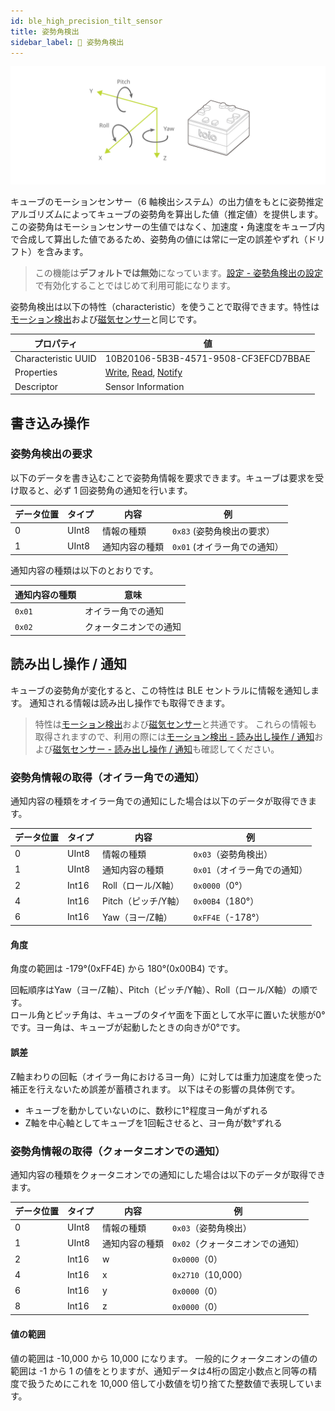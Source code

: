 ```yaml
---
id: ble_high_precision_tilt_sensor
title: 姿勢角検出
sidebar_label: 🔄 姿勢角検出
---
```


![Cube coordinate system](assets/sensor_cube_axis.svg)

キューブのモーションセンサー（6 軸検出システム）の出力値をもとに姿勢推定アルゴリズムによってキューブの姿勢角を算出した値（推定値）を提供します。  
この姿勢角はモーションセンサーの生値ではなく、加速度・角速度をキューブ内で合成して算出した値であるため、姿勢角の値には常に一定の誤差やずれ（ドリフト）を含みます。

> この機能は**デフォルトでは無効**になっています。[設定 - 姿勢角検出の設定](configuration.md#姿勢角検出の設定)で有効化することではじめて利用可能になります。

姿勢角検出は以下の特性（characteristic）を使うことで取得できます。特性は[モーション検出](sensor.md)および[磁気センサー](magnetic_sensor.md)と同じです。

| プロパティ          | 値                                                                                 |
| ------------------- | ---------------------------------------------------------------------------------- |
| Characteristic UUID | 10B20106-5B3B-4571-9508-CF3EFCD7BBAE                                               |
| Properties          | [Write](#書き込み操作), [Read](#読み出し操作--通知), [Notify](#読み出し操作--通知) |
| Descriptor          | Sensor Information                                                                 |

## **書き込み操作**

### 姿勢角検出の要求

以下のデータを書き込むことで姿勢角情報を要求できます。キューブは要求を受け取ると、必ず 1 回姿勢角の通知を行います。

| データ位置 | タイプ | 内容           | 例                                                  |
| ---------- | ------ | ---------------| --------------------------------------------------- |
| 0          | UInt8  | 情報の種類     | <span fixed>`0x83`</span> (姿勢角検出の要求）       |
| 1          | UInt8  | 通知内容の種類 | <span fixed>`0x01`</span> (オイラー角での通知）     |

通知内容の種類は以下のとおりです。

| 通知内容の種類 | 意味                   |
| -------------- | ---------------------- |
| `0x01`         | オイラー角での通知     |
| `0x02`         | クォータニオンでの通知 |

## **読み出し操作 / 通知**

キューブの姿勢角が変化すると、この特性は BLE セントラルに情報を通知します。
通知される情報は読み出し操作でも取得できます。

> 特性は[モーション検出](sensor.md)および[磁気センサー](magnetic_sensor.md)と共通です。
これらの情報も取得されますので、利用の際には[モーション検出 - 読み出し操作 / 通知](sensor.md#読み出し操作--通知)および[磁気センサー - 読み出し操作 / 通知](magnetic_sensor.md#読み出し操作--通知)も確認してください。

### 姿勢角情報の取得（オイラー角での通知）


通知内容の種類をオイラー角での通知にした場合は以下のデータが取得できます。

| データ位置 | タイプ | 内容                 | 例                                              |
| ---------- | ------ | -------------------- | ----------------------------------------------- |
| 0          | UInt8  | 情報の種類           | <span fixed>`0x03`</span>（姿勢角検出）         |
| 1          | UInt8  | 通知内容の種類       | <span fixed>`0x01`</span>（オイラー角での通知） |
| 2          | Int16  | Roll（ロール/X軸）   | `0x0000`（0°）                                  |
| 4          | Int16  | Pitch（ピッチ/Y軸）  | `0x00B4`（180°）                                |
| 6          | Int16  | Yaw（ヨー/Z軸）      | `0xFF4E`（-178°）                               |

#### 角度

角度の範囲は -179°(0xFF4E) から 180°(0x00B4) です。

回転順序はYaw（ヨー/Z軸）、Pitch（ピッチ/Y軸）、Roll（ロール/X軸）の順です。  
ロール角とピッチ角は、キューブのタイヤ面を下面として水平に置いた状態が0°です。ヨー角は、キューブが起動したときの向きが0°です。

#### 誤差

Z軸まわりの回転（オイラー角におけるヨー角）に対しては重力加速度を使った補正を行えないため誤差が蓄積されます。 以下はその影響の具体例です。

* キューブを動かしていないのに、数秒に1°程度ヨー角がずれる
* Z軸を中心軸としてキューブを1回転させると、ヨー角が数°ずれる


### 姿勢角情報の取得（クォータニオンでの通知）


通知内容の種類をクォータニオンでの通知にした場合は以下のデータが取得できます。

| データ位置 | タイプ | 内容           | 例                                                  |
| ---------- | ------ | -------------- | --------------------------------------------------- |
| 0          | UInt8  | 情報の種類     | <span fixed>`0x03`</span>（姿勢角検出）             |
| 1          | UInt8  | 通知内容の種類 | <span fixed>`0x02`</span>（クォータニオンでの通知） |
| 2          | Int16  | w              | `0x0000`（0）                                       |
| 4          | Int16  | x              | `0x2710`（10,000）                                  |
| 6          | Int16  | y              | `0x0000`（0）                                       |
| 8          | Int16  | z              | `0x0000`（0）                                       |

#### 値の範囲

値の範囲は -10,000 から 10,000 になります。 一般的にクォータニオンの値の範囲は -1 から 1 の値をとりますが、通知データは4桁の固定小数点と同等の精度で扱うためにこれを 10,000 倍して小数値を切り捨てた整数値で表現しています。